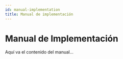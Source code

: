 ```yaml
---
id: manual-implementation
title: Manual de implementación
---
```


# Manual de Implementación

Aquí va el contenido del manual...
